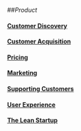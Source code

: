 ##_Product_

#### [Customer Discovery](customer-discovery/README.md)

#### [Customer Acquisition](customer-aquisition/README.md)

#### [Pricing](pricing/README.md)

#### [Marketing](marketing/README.md)

#### [Supporting Customers](supporting-customers/README.md)

#### [User Experience](ux/README.md)

#### [The Lean Startup](lean-startup/README.md)
